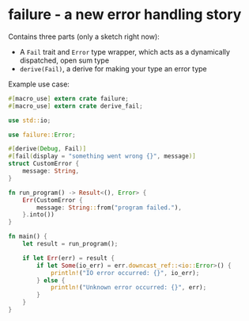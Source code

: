 # failure - a new error handling story

Contains three parts (only a sketch right now):

* A `Fail` trait and `Error` type wrapper, which acts as a dynamically
dispatched, open sum type
* `derive(Fail)`, a derive for making your type an error type

Example use case:

```rust
#[macro_use] extern crate failure;
#[macro_use] extern crate derive_fail;

use std::io;

use failure::Error;

#[derive(Debug, Fail)]
#[fail(display = "something went wrong {}", message)]
struct CustomError {
    message: String,
}

fn run_program() -> Result<(), Error> {
    Err(CustomError {
        message: String::from("program failed."),
    }.into())
}

fn main() {
    let result = run_program();

    if let Err(err) = result {
        if let Some(io_err) = err.downcast_ref::<io::Error>() {
            println!("IO error occurred: {}", io_err);
        } else {
            println!("Unknown error occurred: {}", err);
        }
    }
}
```
